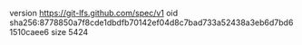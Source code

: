 version https://git-lfs.github.com/spec/v1
oid sha256:8778850a7f8cde1dbdfb70142ef04d8c7bad733a52438a3eb6d7bd61510caee6
size 5424
